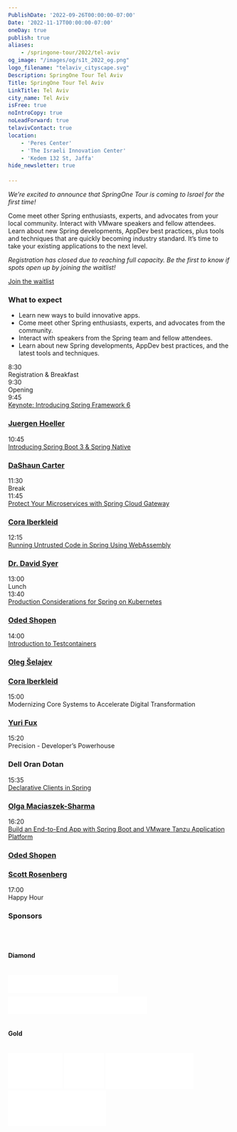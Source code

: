 ```yaml
---
PublishDate: '2022-09-26T00:00:00-07:00'
Date: '2022-11-17T00:00:00-07:00'
oneDay: true
publish: true
aliases:
    - /springone-tour/2022/tel-aviv
og_image: "/images/og/s1t_2022_og.png"
logo_filename: "telaviv_cityscape.svg"
Description: SpringOne Tour Tel Aviv
Title: SpringOne Tour Tel Aviv
LinkTitle: Tel Aviv
city_name: Tel Aviv
isFree: true
noIntroCopy: true
noLeadForward: true
telavivContact: true
location:
    - 'Peres Center'
    - 'The Israeli Innovation Center'
    - 'Kedem 132 St, Jaffa'
hide_newsletter: true

---
```

_We’re excited to announce that SpringOne Tour is coming to Israel for the first time!_

Come meet other Spring enthusiasts, experts, and advocates from your local community. Interact with VMware speakers and fellow attendees. Learn about new Spring developments, AppDev best practices, plus tools and techniques that are quickly becoming industry standard.
It’s time to take your existing applications to the next level.

<p class="closed-reg"><em>Registration has closed due to reaching full capacity. Be the first to know if spots open up by joining the waitlist!</em><p>

<a class='btn mt-2 lightbox mb-5 green' href='#register'>Join the waitlist</a>

### What to expect
<ul class="mb-5">
    <li>Learn new ways to build innovative apps.</li>
    <li>Come meet other Spring enthusiasts, experts, and advocates from the community.</li>
    <li>Interact with speakers from the Spring team and fellow attendees.</li>
    <li>Learn about new Spring developments, AppDev best practices, and the latest tools and techniques.</li>
</ul>

<div id="register" class='p-5' style="display:none">
	<h3 class='-text-white mb-3 hide'>Join the waitlist</h3>
	<script src="https://connect.tanzu.vmware.com/js/forms2/js/forms2.min.js"></script>
	<form id="mktoForm_9174"></form>
	<script>
	  MktoForms2.setOptions({formXDPath : "/rs/pivotal/images/marketo-xdframe-relative.html"});
	  MktoForms2.loadForm("https://connect.tanzu.vmware.com", "625-IUJ-009", 9174, function(form){
			form.onSuccess(function(values, followUpUrl) {
				form.getFormElem().hide();
				$('.hide').hide();
				$('.confirmation').show();
				return false;
			});
	  });
	</script>
	<div class='confirmation' style="display:none">
		<h3 class="-text-white mt-0">Thank you for joining the waitlist!</h3>
        <p>Save the date:</p>
        <p>
            <a href="https://d18qp689yd19g7.cloudfront.net/2022/SpringOne%2BTour%2BTel%2BAviv.ics" target="_blank" id="">Outlook/iCal</a> 
            <a href="https://www.google.com/calendar/render?action=TEMPLATE&text=SpringOne+Tour+Tel+Aviv&details=Come+meet+other+Spring+enthusiasts%2C+experts%2C+and+advocates+from+your+local+community.+Interact+with+VMware+speakers+and+fellow+attendees.+Learn+about+new+Spring+developments%2C+AppDev+best+practices%2C+plus+tools+and+techniques+that+are+quickly+becoming+industry+standard.+It%E2%80%99s+time+to+take+your+existing+applications+to+the+next+level.&location=Peres+Center%2C+The+Israeli+Innovation+Center%2C+Kedem+132+St%2C+Jaffa&dates=20221117T060000Z%2F20221117T160000Z" target="_blank" id="">Google</a>
        <p>
	</div>
</div>

<div id="day-1-agenda" class="agenda p-lg-5 p-3 mb-5">
    <div class="row py-3 border-bottom flex-nowrap">
        <div class="time col-2 pl-0 h4">8:30</div>
        <div class="talk-title col-7 h4">Registration & Breakfast</div>
        <div class="col-sm-1 col-0 px-0 px-0"></div>
        <div class="name col-3"></div>
    </div>
    <div class="row py-3 border-bottom flex-nowrap">
        <div class="time col-2 pl-0 h4">9:30</div>
        <div class="talk-title col-7 h4">Opening</div>
        <div class="col-sm-1 col-0 px-0 px-0"></div>
        <div class="name col-3"></div>
    </div>        
    <div class="row py-3 border-bottom flex-nowrap">
        <div class="time col-2 pl-0 h4">9:45</div>
        <div class="talk-title col-7 h4">
            <a href="#introducing-framework" class="lightbox">Keynote: Introducing Spring Framework 6</a>
        </div>
        <div class="name col-3">
            <h3 class="h4 py-0"><a class="lightbox" href="#juergen-hoeller">Juergen Hoeller</a></h3>
        </div>
    </div>
    <div class="row py-3 border-bottom flex-nowrap">
        <div class="time col-2 pl-0 h4">10:45</div>
        <div class="talk-title col-7 h4">
            <a href="#introducing-boot" class="lightbox">Introducing Spring Boot 3 & Spring Native</a>
        </div>
        <div class="name col-3">
            <h3 class="h4 py-0">
                <a class="lightbox" href="#dashaun-carter">DaShaun Carter</a>
            </h3>
        </div>
    </div>
    <div class="row py-3 border-bottom flex-nowrap">
        <div class="time col-2 pl-0 h4">11:30</div>
        <div class="talk-title col-7 h4">Break</div>
        <div class="name col-3"></div>
    </div>
    <div class="row py-3 border-bottom flex-nowrap">
        <div class="time col-2 pl-0 h4">11:45</div>
        <div class="talk-title col-7 h4">
            <a href="#protect" class="lightbox">Protect Your Microservices with Spring Cloud Gateway</a>
        </div>
        <div class="name col-3">
            <h3 class="h4 py-0">
                <a class="lightbox" href="#cora-iberkleid">Cora Iberkleid</a>
            </h3>
        </div>
    </div>
    <div class="row py-3 border-bottom flex-nowrap">
        <div class="time col-2 pl-0 h4">12:15</div>
        <div class="talk-title col-7 h4">
            <a href="#running" class="lightbox">Running Untrusted Code in Spring Using WebAssembly</a>
        </div>
        <div class="name col-3">
            <h3 class="h4 py-0">
                <a class="lightbox" href="#dave-syer">Dr. David Syer</a>
            </h3>
        </div>
    </div>
    <div class="row py-3 border-bottom flex-nowrap">
        <div class="time col-2 pl-0 h4">13:00</div>
        <div class="talk-title col-7 h4">Lunch</div>
        <div class="col-sm-1 col-0 px-0 px-0"></div>
        <div class="name col-3"></div>
    </div>
    <div class="row py-3 border-bottom flex-nowrap">
        <div class="time col-2 pl-0 h4">13:40</div>
        <div class="talk-title col-7 h4">
            <a href="#considerations" class="lightbox">Production Considerations for Spring on Kubernetes</a>
        </div>
        <div class="name col-3">
            <h3 class="h4 py-0"><a href="#oded-shopen" class="lightbox">Oded Shopen</a></h3>
        </div>
    </div>
    <div class="row py-3 border-bottom flex-nowrap">
        <div class="time col-2 pl-0 h4">14:00</div>
        <div class="talk-title col-7 h4">
            <a href="#testcontainers-intro" class="lightbox">Introduction to Testcontainers</a>
        </div>
        <div class="name col-3">
            <h3 class="h4 py-0">
                <a class="lightbox" href="#oleg-selajev">Oleg Šelajev</a>
            </h3>
            <h3 class="h4 py-0">
                <a class="lightbox" href="#cora-iberkleid">Cora Iberkleid</a>
            </h3>
        </div>
    </div>
    <div class="row py-3 border-bottom flex-nowrap">
        <div class="time col-2 pl-0 h4">15:00</div>
        <div class="talk-title col-7 h4">Modernizing Core Systems to Accelerate Digital Transformation</div>
        <div class="name col-3">
            <h3 class="h4 py-0"><a class="lightbox" href="#yuri-fux">Yuri Fux</a></h3>
        </div>
    </div>
<div class="row py-3 border-bottom flex-nowrap">
        <div class="time col-2 pl-0 h4">15:20</div>
        <div class="talk-title col-7 h4">Precision - Developer’s Powerhouse</div>
        <div class="name col-3">
            <h3 class="h4 py-0">Dell Oran Dotan</h3>
        </div>
    </div>
    <div class="row py-3 border-bottom flex-nowrap">
        <div class="time col-2 pl-0 h4">15:35</div>
        <div class="talk-title col-7 h4">
            <a href="#declarative" class="lightbox">Declarative Clients in Spring</a>
        </div>
        <div class="name col-3">
            <h3 class="h4 py-0">
                <a class="lightbox" href="#olga-maciaszek-sharma">Olga Maciaszek-Sharma</a>
            </h3>
        </div>
    </div>
    <div class="row py-3 border-bottom flex-nowrap">
        <div class="time col-2 pl-0 h4">16:20</div>
        <div class="talk-title col-7 h4">
            <a href="#endtoend" class="lightbox">Build an End-to-End App with Spring Boot and VMware Tanzu Application Platform</a>
        </div>
        <div class="name col-3">
            <h3 class="h4 py-0">
                <a class="lightbox" href="#oded-shopen">Oded Shopen</a>
            </h3>
            <h3 class="h4 py-0">
                <a class="lightbox" href="#scott-rosenberg">Scott Rosenberg</a>
            </h3>
        </div>
    </div>
    <div class="row py-3 flex-nowrap">
        <div class="time col-2 pl-0 h4">17:00</div>
        <div class="talk-title col-7 h4">
            Happy Hour
        </div>
    </div>
</div>

### Sponsors

<br>
<br>

#### Diamond

<br>
<div class="sponsor-container">
<img id="terasky-sponsor" src="../../images/logo-terasky.svg" style="height:40px" class="mr-5 mb-5 d-block d-lg-inline">
<img id="dell-sponsor" src="../../images/logo-dell-technologies.svg" style="height:40px; transform: translateY(5px)" class="mb-5 d-block d-lg-inline">
</div>

<br>

#### Gold

<br>
<div class="sponsor-container">
<img src="../../images/logo-wizards.svg" style="height:80px" class="mr-5 mb-5 d-block d-lg-inline">
<img src="../../images/logo-bezeq.png" style="height:80px" class="mr-5 mb-5 d-block d-lg-inline">
<img id="bynet-sponsor" src="../../images/logo-bynet.svg" style="height:80px" class="mr-5 mb-5 d-block d-lg-inline">
<img src="../../images/logo-portworx.png" style="height:80px" class="mb-5 d-block d-lg-inline">
</div>

